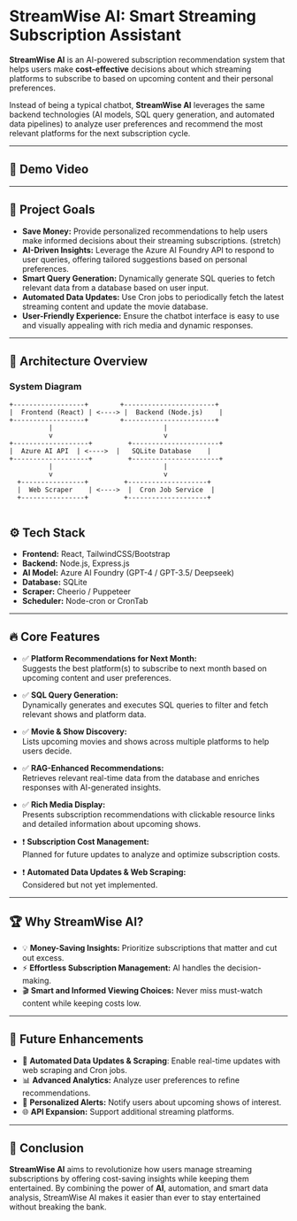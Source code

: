 # StreamWise AI: Smart Streaming Subscription Assistant

**StreamWise AI** is an AI-powered subscription recommendation system that helps users make **cost-effective** decisions about which streaming platforms to subscribe to based on upcoming content and their personal preferences. 

Instead of being a typical chatbot, **StreamWise AI** leverages the same backend technologies (AI models, SQL query generation, and automated data pipelines) to analyze user preferences and recommend the most relevant platforms for the next subscription cycle.

---
## 🎥 Demo Video


---

## 🎯 Project Goals

- **Save Money:** Provide personalized recommendations to help users make informed decisions about their streaming subscriptions. (stretch)
- **AI-Driven Insights:** Leverage the Azure AI Foundry API to respond to user queries, offering tailored suggestions based on personal preferences.
- **Smart Query Generation:** Dynamically generate SQL queries to fetch relevant data from a database based on user input.
- **Automated Data Updates:** Use Cron jobs to periodically fetch the latest streaming content and update the movie database.
- **User-Friendly Experience:** Ensure the chatbot interface is easy to use and visually appealing with rich media and dynamic responses.

---

## 📖 Architecture Overview

### **System Diagram**

```plaintext
+------------------+        +-----------------------+
|  Frontend (React) | <----> |  Backend (Node.js)    |
+------------------+        +-----------------------+
          |                            |
          v                            v
+-------------------+         +----------------------+
|  Azure AI API  | <---->  |   SQLite Database    |
+-------------------+         +----------------------+
          |                            |
          v                            v
  +----------------+         +--------------------+
  |  Web Scraper    | <---->  |  Cron Job Service  |
  +----------------+         +--------------------+
  
```

## ⚙️ Tech Stack

- **Frontend:** React, TailwindCSS/Bootstrap
- **Backend:** Node.js, Express.js
- **AI Model:** Azure AI Foundry (GPT-4 / GPT-3.5/ Deepseek)
- **Database:** SQLite
- **Scraper:** Cheerio / Puppeteer
- **Scheduler:** Node-cron or CronTab

---

## 🔥 Core Features

- ✅ **Platform Recommendations for Next Month:**  
   Suggests the best platform(s) to subscribe to next month based on upcoming content and user preferences.  

- ✅ **SQL Query Generation:**  
   Dynamically generates and executes SQL queries to filter and fetch relevant shows and platform data.  

- ✅ **Movie & Show Discovery:**  
   Lists upcoming movies and shows across multiple platforms to help users decide.  

- ✅ **RAG-Enhanced Recommendations:**  
   Retrieves relevant real-time data from the database and enriches responses with AI-generated insights.  

- ✅ **Rich Media Display:**  
   Presents subscription recommendations with clickable resource links and detailed information about upcoming shows.  

- ❗ **Subscription Cost Management:**  
   Planned for future updates to analyze and optimize subscription costs.  

- ❗ **Automated Data Updates & Web Scraping:**  
   Considered but not yet implemented.
   
---

## 🏆 Why StreamWise AI?

- 💡 **Money-Saving Insights:** Prioritize subscriptions that matter and cut out excess.
- ⚡ **Effortless Subscription Management:** AI handles the decision-making.
- 🎬 **Smart and Informed Viewing Choices:** Never miss must-watch content while keeping costs low.

---

## 🎥 Future Enhancements

- 🔁 **Automated Data Updates & Scraping**: Enable real-time updates with web scraping and Cron jobs.
- 📊 **Advanced Analytics:** Analyze user preferences to refine recommendations.
- 🔔 **Personalized Alerts:** Notify users about upcoming shows of interest.
- 🌐 **API Expansion:** Support additional streaming platforms.

---

## 🔗 Conclusion

**StreamWise AI** aims to revolutionize how users manage streaming subscriptions by offering cost-saving insights while keeping them entertained. By combining the power of **AI**, automation, and smart data analysis, StreamWise AI makes it easier than ever to stay entertained without breaking the bank.
